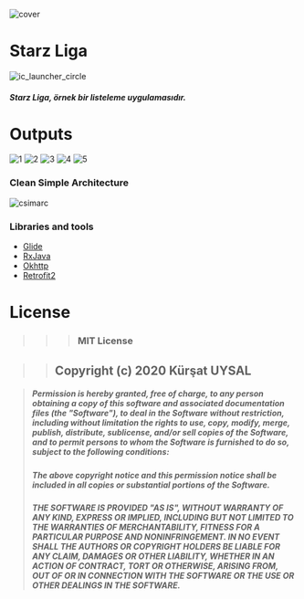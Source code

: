 ![cover](https://user-images.githubusercontent.com/76122579/104727897-292c5d80-5747-11eb-9a42-c203f4299115.png)

# Starz Liga
![ic_launcher_circle](https://user-images.githubusercontent.com/76122579/104728005-537e1b00-5747-11eb-95f6-009797b4e939.png)

##### Starz Liga, örnek bir listeleme uygulamasıdır. 

# Outputs
![1](https://user-images.githubusercontent.com/76122579/104728204-9a6c1080-5747-11eb-8198-0acf56e261bf.jpg)
![2](https://user-images.githubusercontent.com/76122579/104728222-9fc95b00-5747-11eb-8a2a-5bca1d09fd81.jpg)
![3](https://user-images.githubusercontent.com/76122579/104728236-a3f57880-5747-11eb-8cb8-18f1f86134b7.jpg)
![4](https://user-images.githubusercontent.com/76122579/104728240-a657d280-5747-11eb-8453-3bfbcf8c887d.jpg)
![5](https://user-images.githubusercontent.com/76122579/104728252-a9eb5980-5747-11eb-8670-7c1220600832.jpg)

### Clean Simple Architecture
![csimarc](https://user-images.githubusercontent.com/76122579/104728405-eae36e00-5747-11eb-9968-8e75d9dd82d2.jpg)

### Libraries and tools 
* [Glide](https://github.com/bumptech/glide)
* [RxJava](https://github.com/ReactiveX/RxJava)
* [Okhttp](https://github.com/square/okhttp)
* [Retrofit2](https://github.com/square/retrofit)

# License
> > > ### MIT License

> > ## Copyright (c) 2020 Kürşat UYSAL


> ##### Permission is hereby granted, free of charge, to any person obtaining a copy of this software and associated documentation files (the "Software"), to deal in the Software without restriction, including without limitation the rights to use, copy, modify, merge, publish, distribute, sublicense, and/or sell copies of the Software, and to permit persons to whom the Software is furnished to do so, subject to the following conditions:
> 
> ##### The above copyright notice and this permission notice shall be included in all copies or substantial portions of the Software.
> 
> ##### THE SOFTWARE IS PROVIDED "AS IS", WITHOUT WARRANTY OF ANY KIND, EXPRESS OR IMPLIED, INCLUDING BUT NOT LIMITED TO THE WARRANTIES OF MERCHANTABILITY, FITNESS FOR A PARTICULAR PURPOSE AND NONINFRINGEMENT. IN NO EVENT SHALL THE AUTHORS OR COPYRIGHT HOLDERS BE LIABLE FOR ANY CLAIM, DAMAGES OR OTHER LIABILITY, WHETHER IN AN ACTION OF CONTRACT, TORT OR OTHERWISE, ARISING FROM, OUT OF OR IN CONNECTION WITH THE SOFTWARE OR THE USE OR OTHER DEALINGS IN THE SOFTWARE.



